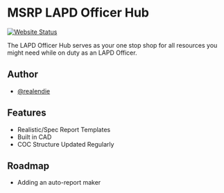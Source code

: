 # MSRP LAPD Officer Hub

[![Website Status](https://img.shields.io/website-up-down-green-red/http/shields.io.svg)](https://shields.io/)

The LAPD Officer Hub serves as your one stop shop for all resources you might need while on duty as an LAPD Officer.

## Author

- [@realendie](https://github.com/realendie/)

## Features

- Realistic/Spec Report Templates
- Built in CAD
- COC Structure Updated Regularly

## Roadmap

- Adding an auto-report maker
